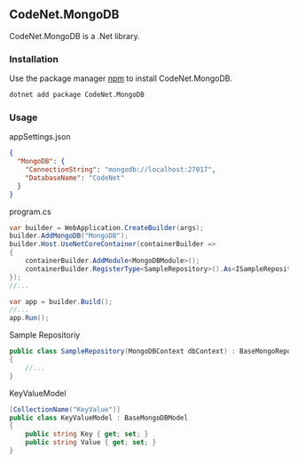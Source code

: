 ## CodeNet.MongoDB

CodeNet.MongoDB is a .Net library.

### Installation

Use the package manager [npm](https://www.nuget.org/packages/CodeNet.MongoDB/) to install CodeNet.MongoDB.

```bash
dotnet add package CodeNet.MongoDB
```

### Usage
appSettings.json
```json
{
  "MongoDB": {
    "ConnectionString": "mongodb://localhost:27017",
    "DatabaseName": "CodeNet"
  }
}
```
program.cs
```csharp
var builder = WebApplication.CreateBuilder(args);
builder.AddMongoDB("MongoDB");
builder.Host.UseNetCoreContainer(containerBuilder =>
{
    containerBuilder.AddModule<MongoDBModule>();
    containerBuilder.RegisterType<SampleRepository>().As<ISampleRepository>().InstancePerLifetimeScope();
});
//...

var app = builder.Build();
//...
app.Run();
```
Sample Repositoriy
```csharp
public class SampleRepository(MongoDBContext dbContext) : BaseMongoRepository<KeyValueModel>(dbContext), ISampleRepository
{
    //...
}
```
KeyValueModel
```csharp
[CollectionName("KeyValue")]
public class KeyValueModel : BaseMongoDBModel
{
    public string Key { get; set; }
    public string Value { get; set; }
}
```